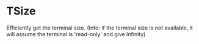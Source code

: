 # TSize
 Efficiently get the terminal size. (Info: if the terminal size is not available, it will assume the terminal is 'read-only' and give Infinity)
